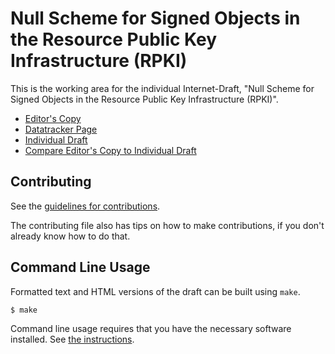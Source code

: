 <!-- regenerate: on (set to off if you edit this file) -->

# Null Scheme for Signed Objects in the Resource Public Key Infrastructure (RPKI)

This is the working area for the individual Internet-Draft, "Null Scheme for Signed Objects in the Resource Public Key Infrastructure (RPKI)".

* [Editor's Copy](https://DeD1rk.github.io/draft-rpki-nullscheme/#go.draft-doesburg-sidrops-nullscheme.html)
* [Datatracker Page](https://datatracker.ietf.org/doc/draft-doesburg-sidrops-nullscheme)
* [Individual Draft](https://datatracker.ietf.org/doc/html/draft-doesburg-sidrops-nullscheme)
* [Compare Editor's Copy to Individual Draft](https://DeD1rk.github.io/draft-rpki-nullscheme/#go.draft-doesburg-sidrops-nullscheme.diff)


## Contributing

See the
[guidelines for contributions](https://github.com/DeD1rk/draft-rpki-nullscheme/blob//CONTRIBUTING.md).

The contributing file also has tips on how to make contributions, if you
don't already know how to do that.

## Command Line Usage

Formatted text and HTML versions of the draft can be built using `make`.

```sh
$ make
```

Command line usage requires that you have the necessary software installed.  See
[the instructions](https://github.com/martinthomson/i-d-template/blob/main/doc/SETUP.md).

